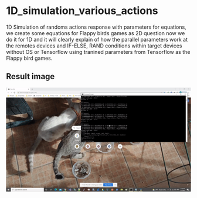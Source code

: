 # 1D_simulation_various_actions
1D Simulation of randoms actions response with parameters for equations, we create some equations for Flappy birds games as 2D question now we do it for 1D and it will clearly explain of how the parallel parameters work at the remotes devices and IF-ELSE, RAND conditions within target devices without OS or Tensorflow using tranined parameters from Tensorflow as the Flappy bird games.







## Result image ##

![Alt text](https://github.com/jkaewprateep/1D_simulation_various_actions/blob/main/FlappyBirds.gif?raw=true "Title")
